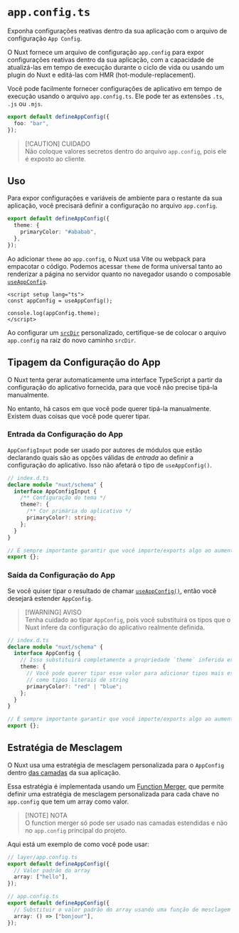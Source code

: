 # `app.config.ts`

Exponha configurações reativas dentro da sua aplicação com o arquivo de configuração `App Config`.

O Nuxt fornece um arquivo de configuração `app.config` para expor configurações reativas dentro da sua aplicação, com a capacidade de atualizá-las em tempo de execução durante o ciclo de vida ou usando um plugin do Nuxt e editá-las com HMR (hot-module-replacement).

Você pode facilmente fornecer configurações de aplicativo em tempo de execução usando o arquivo `app.config.ts`. Ele pode ter as extensões `.ts`, `.js` ou `.mjs`.

```ts twoslash [app.config.ts]
export default defineAppConfig({
  foo: "bar",
});
```

> [!CAUTION] CUIDADO  
> Não coloque valores secretos dentro do arquivo `app.config`, pois ele é exposto ao cliente.

## Uso

Para expor configurações e variáveis de ambiente para o restante da sua aplicação, você precisará definir a configuração no arquivo `app.config`.

```ts twoslash [app.config.ts]
export default defineAppConfig({
  theme: {
    primaryColor: "#ababab",
  },
});
```

Ao adicionar `theme` ao `app.config`, o Nuxt usa Vite ou webpack para empacotar o código. Podemos acessar `theme` de forma universal tanto ao renderizar a página no servidor quanto no navegador usando o composable [`useAppConfig`](https://nuxt.com/docs/api/composables/use-app-config).

```vue [pages/index.vue]
<script setup lang="ts">
const appConfig = useAppConfig();

console.log(appConfig.theme);
</script>
```

Ao configurar um [`srcDir`](https://nuxt.com/docs/api/nuxt-config#srcdir) personalizado, certifique-se de colocar o arquivo `app.config` na raiz do novo caminho `srcDir`.

## Tipagem da Configuração do App

O Nuxt tenta gerar automaticamente uma interface TypeScript a partir da configuração do aplicativo fornecida, para que você não precise tipá-la manualmente.

No entanto, há casos em que você pode querer tipá-la manualmente. Existem duas coisas que você pode querer tipar.

### Entrada da Configuração do App

`AppConfigInput` pode ser usado por autores de módulos que estão declarando quais são as opções válidas de _entrada_ ao definir a configuração do aplicativo. Isso não afetará o tipo de `useAppConfig()`.

```ts
// index.d.ts
declare module "nuxt/schema" {
  interface AppConfigInput {
    /** Configuração do tema */
    theme?: {
      /** Cor primária do aplicativo */
      primaryColor?: string;
    };
  }
}

// É sempre importante garantir que você importe/exports algo ao aumentar um tipo
export {};
```

### Saída da Configuração do App

Se você quiser tipar o resultado de chamar [`useAppConfig()`](https://nuxt.com/docs/api/composables/use-app-config), então você desejará estender `AppConfig`.

> [!WARNING] AVISO  
> Tenha cuidado ao tipar `AppConfig`, pois você substituirá os tipos que o Nuxt infere da configuração do aplicativo realmente definida.

```ts
// index.d.ts
declare module "nuxt/schema" {
  interface AppConfig {
    // Isso substituirá completamente a propriedade `theme` inferida existente
    theme: {
      // Você pode querer tipar esse valor para adicionar tipos mais específicos do que o Nuxt pode inferir,
      // como tipos literais de string
      primaryColor?: "red" | "blue";
    };
  }
}

// É sempre importante garantir que você importe/exports algo ao aumentar um tipo
export {};
```

## Estratégia de Mesclagem

O Nuxt usa uma estratégia de mesclagem personalizada para o `AppConfig` dentro [das camadas](https://nuxt.com/docs/getting-started/layers) da sua aplicação.

Essa estratégia é implementada usando um [Function Merger](https://github.com/unjs/defu#function-merger), que permite definir uma estratégia de mesclagem personalizada para cada chave no `app.config` que tem um array como valor.

> [!NOTE] NOTA  
> O function merger só pode ser usado nas camadas estendidas e não no `app.config` principal do projeto.

Aqui está um exemplo de como você pode usar:

```ts
// layer/app.config.ts
export default defineAppConfig({
  // Valor padrão do array
  array: ["hello"],
});
```

```ts
// app.config.ts
export default defineAppConfig({
  // Substituir o valor padrão do array usando uma função de mesclagem
  array: () => ["bonjour"],
});
```
